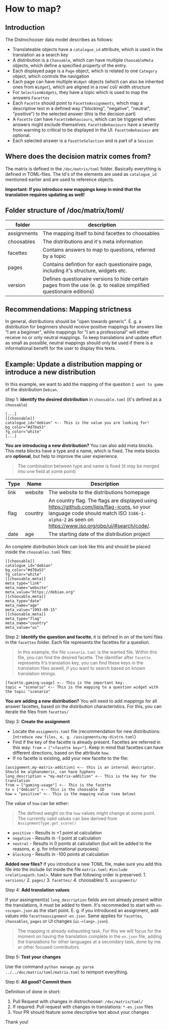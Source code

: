 # How to map?

## Introduction

The Distrochooser data model describes as follows:

- Translateable objects have a `catalogue_id` attribute, which is used in the translation as a search key
- A distribution is a `Choosable`, which can have multiple `ChoosableMeta` objects, which define a specified property of the entry.
- Each displayed page is a `Page` object, which is related to one `Category` object, which controls the navigation
- Each page can have multiple `Widget` objects (which can also be inherited ones from `Widget`), which are aligned in a row/ col/ width structure
- For `SelectionWidgets`, they have a topic which is used to map the answers `Facettes`
- Each `Facette` should point to `FacetteAssignments`, which map a descriptive text in a defined way ("blocking", "negative", "neutral", "positive") to the selected answer (this is the decision part)
- A `Facette` can have `FacetteBehaviours`, which can be triggered when answers might exclude themselves. `FacetteBehaviours` have a severity from warning to critical to be displayed in the UI. `FacetteBehaviour` are optional.
- Each selected answer is a `FacetteSelection` and is part of a `Session`

## Where does the decision matrix comes from?

The matrix is defined in the `/doc/matrix/toml` folder. Basically everything is defined in TOML-files. The Id's of the elements are used as `catalogue_id` mentioned earlier and are used to reference objects.

**Important: If you introduce new mappings keep in mind that the translation requires updating as well!**

## Folder structure of /doc/matrix/toml/

|folder|description|
|--|--|
|assignments|The mapping itself to bind facettes to choosables|
|choosables|The distributions and it's meta information|
|facettes|Contains answers to map to questions, referred by a topic|
|pages|Contains defintion for each questionaire page, including it's structure, widgets etc.|
|version|Defines questionaire versions to hide certain pages from the use (e. g. to realize simplified questionaire editions)|


## Recommendations: Mapping strictness

In general, distributions should be "open towards generic". E. g. a distribution for beginners should receive positive mappings for answers like "I am a beginner", while mappings for "I am a professional" will either receive no or only neutral mappings. To keep translations and update effort as small as possible, neutral mappings should only be used if there is a informational benefit for the user to display this texts.


## Example: Update a distribution  mapping or introduce a new distribution

In this example, we want to add the mapping of the question `I want to game` of the distribution `Debian`.

Step 1: **Identify the desired distribution** in `choosable.toml` (it's defined as a `choosable`)

```
[...]
[[choosable]]
catalogue_id="debian" <-- This is the value you are looking for!
bg_color="#d70a53"
fg_color="white"
[...]
```
**You are introducing a new distribution?** You can also add meta blocks. This meta blocks have a type and a name, which is fixed. The meta blocks are **optional**, but help to improve the user expierience.

> The combination between type and name is fixed (it may be merged into one field at some point)

|Type|Name|Description|
|--|--|--|
|link|website|The website to the distributions homepage|
|flag|country|An country flag. The flags are displayed using https://github.com/lipis/flag-icons, so your language code should match  ISO `3166-1-alpha-2` as seen on https://www.iso.org/obp/ui/#search/code/.
|date|age|The starting date of the distribution project|

An complete distribution block can look like this and should be placed inside the `choosables.toml` files:

```
[[choosable]]
catalogue_id="debian"
bg_color="#d70a53"
fg_color="white"
[[choosable.meta]]
meta_type="link"
meta_name="website"
meta_value="https://debian.org"
[[choosable.meta]]
meta_type="date"
meta_name="age"
meta_value="1993-09-15"
[[choosable.meta]]
meta_type="flag"
meta_name="country"
meta_value="us"
```


Step 2: **Identify the question and facette**, it is defined in on of the toml files in the `facettes` folder. Each file represents the facettes for a question.

> In this example, the file `scenario.toml` is the wanted file. Within this file, you can find the desired facette. The identifier after `facette.` represents it's translation key, you can find these keys in the translation files aswell, if you want to search based on known translation strings.

```
[facette.gaming-usage] <-- This is the important key.
topic = "scenario" <-- This is the mapping to a question widget with the topic "scenario"
```

**You are adding a new distribution?** You will need to add mappings for all answer facettes, based on the distribution characteristics. For this, you can iterate the files from `facettes/`

Step 3: **Create the assignment**

- Locate the `assigments.toml` file (recommendation for new distributions: `Introduce new files, e. g. /assignments/my-distro.toml`)
- Find if the key of the facette is already present. Facettes are referred in this way: `from = ["<facette key>"]`. Keep in mind that facettes can have different directions, based on the attribute `how`.
- If no facette is existing, add your new facette to the file:

```
[assignment.my-matrix-addition] <-- this is an internal descriptor. Should be alphanumeric, can have hyphens
long_description = "my-matrix-addition" <-- This is the key for the translation
from = ["gaming-usage"] <-- This is the facette
to = ["debian"] <-- This is the choosable ID
how = "positive" <-- This is the mapping value (see below)
```

The value of `how` can be either:

> The defined weight on the `how` values might change at some point. The currently valid values can bee derived from `AssignmentType.get_score()`

- `positive` - Results in +1 point at calculation
- `negative` - Results in -1 point at calculation
- `neutral` - Results in 0 points at calculation (but will be added to the reasons, e. g. for informational purposes)
- `blocking` - Results in -100 points at calculation

**Added new files?** If you introduce a new TOML file, make sure you add this file into the include list inside the file `matrix.toml`: `#include <relativepath.toml>`. Make sure that following order is preserved: 1. `versions/` 2. `pages/` 3. `facettes/` 4. choosables/ 5. `assignments/`


Step 4: **Add translation values**

If your assingment(s) `long_description` fields are not already present within the translations, it must be added to them. It's recommeded to start with `en-<scope>.json` as the start point. E. g. if you introduced an assignment, add values into `facetteassignment-en.json`. Same applies for `facettes`, `choosables`, `pages` or UI changes (`ui-<lang>.json`).


> The mapping is already exhausting task. For this we will focus for the moment on having the translation complete in the `en.json` file, adding the translations for other languages at a secondary task, done by me or other focused contributors.

Step 5: **Test your changes**

Use the command `python manage.py parse ../../doc/matrix/toml/matrix.toml` to reimport everything.

Step 6: **All good? Commit them**

Definition of done in short:

1. Pull Request with changes in distrochooser: `/doc/matrix/toml/`
2. If required: Pull request with changes in translations: `*-en.json` files
3. Your PR should feature some descriptive text about your changes

Thank you!
